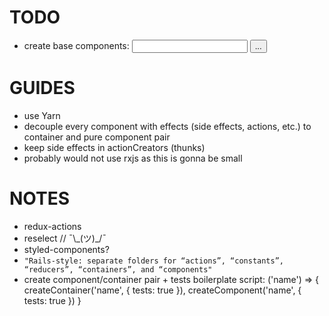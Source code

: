 # TODO
- create base components: <Input /> <Button /> <Link />...

# GUIDES
- use Yarn
- decouple every component with effects (side effects, actions, etc.) to container and pure component pair
- keep side effects in actionCreators (thunks)
- probably would not use rxjs as this is gonna be small

# NOTES
- redux-actions
- reselect // ¯\\\_(ツ)\_/¯
- styled-components?
- `"Rails-style: separate folders for “actions”, “constants”, “reducers”, “containers”, and “components"`
- create component/container pair + tests boilerplate script: ('name') => { createContainer('name', { tests: true }), createComponent('name', { tests: true }) }